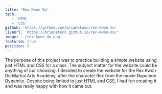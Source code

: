 ```yaml
---
title: 'Rex Kwon Do'
tech:
   - 'HTML'
   - 'CSS'
github: 'https://github.com/brianetoon/rex-kwon-do'
liveUrl: 'https://brianetoon.github.io/rex-kwon-do/'
image: './rex-kwon-do.png'
featured: true
position: 5
---
```


The purpose of this project was to practice building a simple website using just HTML and CSS for a class. The subject matter for the website could be anything of our choosing. I decided to create the website for the Rex Kwon Do Martial Arts Academy, after the character Rex from the movie Napoleon Dynamite. Despite being limited to just HTML and CSS, I had fun creating it and was really happy with how it came out.
